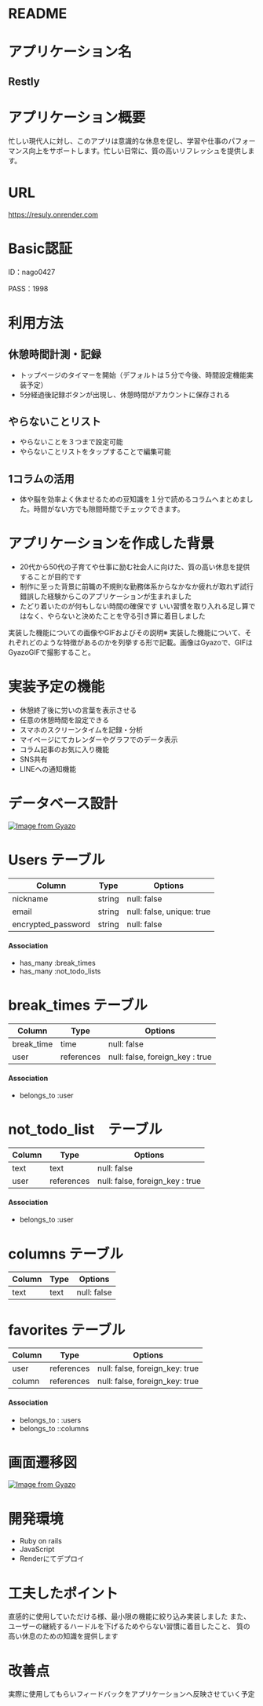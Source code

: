 # README

# アプリケーション名	
## Restly


# アプリケーション概要	
忙しい現代人に対し、このアプリは意識的な休息を促し、学習や仕事のパフォーマンス向上をサポートします。忙しい日常に、質の高いリフレッシュを提供します。

# URL	
https://resuly.onrender.com

# Basic認証
ID：nago0427

PASS：1998


# 利用方法	
## 休憩時間計測・記録
* トップページのタイマーを開始（デフォルトは５分で今後、時間設定機能実装予定）
* 5分経過後記録ボタンが出現し、休憩時間がアカウントに保存される
## やらないことリスト
* やらないことを３つまで設定可能
* やらないことリストをタップすることで編集可能
## 1コラムの活用
* 体や脳を効率よく休ませるための豆知識を１分で読めるコラムへまとめました。時間がない方でも隙間時間でチェックできます。

# アプリケーションを作成した背景	
* 20代から50代の子育てや仕事に励む社会人に向けた、質の高い休息を提供することが目的です
* 制作に至った背景に前職の不規則な勤務体系からなかなか疲れが取れず試行錯誤した経験からこのアプリケーションが生まれました
* たどり着いたのが何もしない時間の確保です
いい習慣を取り入れる足し算ではなく、やらないと決めたことを守る引き算に着目しました

実装した機能についての画像やGIFおよびその説明※	実装した機能について、それぞれどのような特徴があるのかを列挙する形で記載。画像はGyazoで、GIFはGyazoGIFで撮影すること。

# 実装予定の機能	
* 休憩終了後に労いの言葉を表示させる
* 任意の休憩時間を設定できる
* スマホのスクリーンタイムを記録・分析
* マイページにてカレンダーやグラフでのデータ表示
* コラム記事のお気に入り機能
* SNS共有
* LINEへの通知機能

# データベース設計	
[![Image from Gyazo](https://i.gyazo.com/ab046c13f0443dde3618430dd29f572e.png)](https://gyazo.com/ab046c13f0443dde3618430dd29f572e)

# Users テーブル
| Column             | Type      | Options                   |
|--------------------|-----------|---------------------------|
| nickname           | string    | null: false               |
| email              | string    | null: false, unique: true |
| encrypted_password | string    | null: false               |

#### Association
- has_many :break_times
- has_many :not_todo_lists


# break_times テーブル
| Column      | Type      | Options                            |
|-------------|-----------|------------------------------------|
| break_time  | time      | null: false                        |
| user        | references| null: false, foreign_key : true    |

#### Association
- belongs_to :user


# not_todo_list　テーブル
| Column      | Type      | Options                                   |
|-------------|-----------|-------------------------------------------|
| text        | text      | null: false                               |
| user        | references| null: false, foreign_key : true           |

#### Association
- belongs_to :user


# columns テーブル
| Column      | Type      | Options                         |
|-------------|-----------|---------------------------------|
| text        | text      | null: false                     |


# favorites テーブル
|Column       | Type      | Options                         |
|-------------|-----------|---------------------------------|
| user        |references | null: false, foreign_key: true  |
| column      |references | null: false, foreign_key: true  |

#### Association
- belongs_to : :users
- belongs_to ::columns



# 画面遷移図	
[![Image from Gyazo](https://i.gyazo.com/e82e3cdd1b71bdff5fdfa15dfbddf987.png)](https://gyazo.com/e82e3cdd1b71bdff5fdfa15dfbddf987)

# 開発環境	
* Ruby on rails
* JavaScript
* Renderにてデプロイ

# 工夫したポイント
直感的に使用していただける様、最小限の機能に絞り込み実装しました
また、ユーザーの継続するハードルを下げるためやらない習慣に着目したこと、
質の高い休息のための知識を提供します

# 改善点
実際に使用してもらいフィードバックをアプリケーションへ反映させていく予定